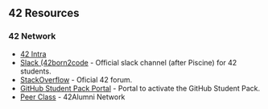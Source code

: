## 42 Resources

### 42 Network

- [42 Intra](https://intra.42.fr/)
- [Slack (42born2code](https://app.slack.com/client/T039P7U66/C04971HPWQ1) - Official slack channel (after Piscine) for 42 students.
- [StackOverflow](https://stackoverflowteams.com/c/42network/join?returnurl=%2fc%2f42network) - Oficial 42 forum.
- [GitHub Student Pack Portal](https://github.com/42sommecaise/42Docs) - Portal to activate the GitHub Student Pack.
- [Peer Class](https://alumni.42.fr/) - 42Alumni Network

